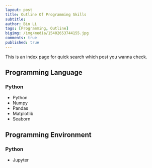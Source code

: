 ```yaml
---
layout: post
title: Outline Of Programming Skills
subtitle:
author: Bin Li
tags: [Programming, Outline]
bigimg: /img/media/15402653744155.jpg
comments: true
published: true
---
```


This is an index page for quick search which post you wanna check.

## Programming Language
### Python
* Python
* Numpy
* Pandas
* Matplotlib
* Seaborn

## Programming Environment
### Python
* Jupyter